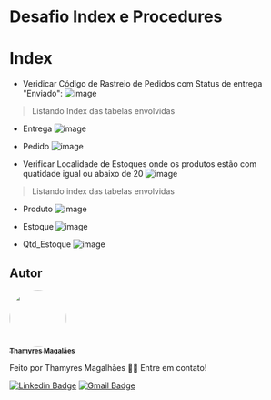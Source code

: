 # Desafio Index e Procedures

<h1>Index</h1>

- Veridicar Código de Rastreio de Pedidos com Status de entrega "Enviado": 
![image](https://user-images.githubusercontent.com/24790794/198850656-0d236e33-3dbb-428e-b431-002c5933e766.png)

> Listando Index das tabelas envolvidas

- Entrega
![image](https://user-images.githubusercontent.com/24790794/198850550-275231cf-1781-4cf3-bb9b-7cb1e6f92778.png)

- Pedido
![image](https://user-images.githubusercontent.com/24790794/198850733-41576191-69d8-4510-8482-417b0314f4f9.png)


- Verificar Localidade de Estoques onde os produtos estão com quatidade igual ou abaixo de 20
 ![image](https://user-images.githubusercontent.com/24790794/198850698-343dadfa-127c-4b69-a36b-7edee1cdb255.png)

>Listando index das tabelas envolvidas

- Produto 
![image](https://user-images.githubusercontent.com/24790794/198850748-17144521-b1c1-4587-90a8-eabe76fd2dda.png)

- Estoque
![image](https://user-images.githubusercontent.com/24790794/198850761-fb1de822-8f3c-42d5-b4fc-bc6d99778912.png)

- Qtd_Estoque
![image](https://user-images.githubusercontent.com/24790794/198850778-76fd65fb-897c-41bf-89ed-98f8d2f5e435.png)


## Autor

<a href="https://www.linkedin.com/in/thamyres-magalhaes/">
 <img style="border-radius: 50%;" src="https://avatars.githubusercontent.com/u/24790794?v=4" width="100px;" alt=""/>
 <br />
 <sub><b>Thamyres Magalães</b></sub></a> <a href="https://www.linkedin.com/in/thamyres-magalhaes/" title="LinkedIn"></a>
 
Feito por Thamyres Magalhães 👋🏽 Entre em contato!

[![Linkedin Badge](https://img.shields.io/badge/-Thamyres-blue?style=flat-square&logo=Linkedin&logoColor=white&link=https://www.linkedin.com/in/thamyres-magalhaes/)](https://www.linkedin.com/in/thamyres-magalhaes/)
[![Gmail Badge](https://img.shields.io/badge/-pink.thamyres@gmail.com-c14438?style=flat-square&logo=Gmail&logoColor=white&link=mailto:pink.thamyres@gmail.com)](mailto:pink.thamyres@gmail.com)
